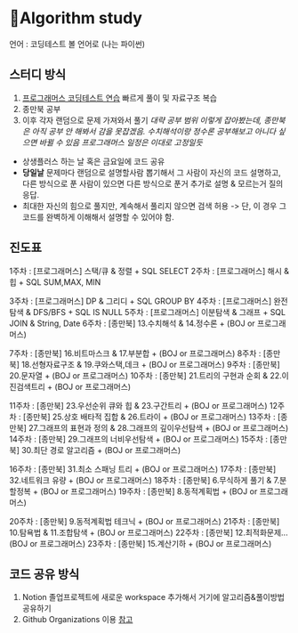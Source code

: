 # 📒Algorithm study
언어 : 코딩테스트 볼 언어로 (나는 파이썬)
## 스터디 방식
1. [프로그래머스 코딩테스트 연습](https://programmers.co.kr/learn/challenges) 빠르게 풀이 및 자료구조 복습
2. 종만북 공부
3. 이후 각자 랜덤으로 문제 가져와서 풀기
*대략 공부 범위 이렇게 잡아봤는데, 종만북은 아직 공부 안 해봐서 감을 못잡겠음. 수치해석이랑 정수론 공부해보고 아니다 싶으면 바뀔 수 있음*
*프로그래머스 일정은 이대로 고정일듯*

- 상생플러스 하는 날 혹은 금요일에 코드 공유
- **당일날** 문제마다 랜덤으로 설명할사람 뽑기해서 그 사람이 자신의 코드 설명하고, 다른 방식으로 푼 사람이 있으면 다른 방식으로 푼거 추가로 설명 & 모르는거 질의응답.
- 최대한 자신의 힘으로 풀지만, 계속해서 풀리지 않으면 검색 허용 -> 단, 이 경우 그 코드를 완벽하게 이해해서 설명할 수 있어야 함.

## 진도표
1주차 : [프로그래머스] 스택/큐 & 정렬 + SQL SELECT
2주차 : [프로그래머스] 해시 & 힙 + SQL SUM,MAX, MIN

3주차 : [프로그래머스] DP & 그리디 + SQL GROUP BY
4주차 : [프로그래머스] 완전탐색 & DFS/BFS + SQL IS NULL
5주차 : [프로그래머스] 이분탐색 & 그래프 + SQL JOIN & String, Date
6주차 : [종만북] 13.수치해석 & 14.정수론 + (BOJ or 프로그래머스)

7주차 : [종만북] 16.비트마스크 & 17.부분합 + (BOJ or 프로그래머스)
8주차 : [종만북] 18.선형자료구조 & 19.쿠와스택,데크 + (BOJ or 프로그래머스)
9주차 : [종만북] 20.문자열 + (BOJ or 프로그래머스)
10주차 : [종만북] 21.트리의 구현과 순회 & 22.이진검색트리 + (BOJ or 프로그래머스)

11주차 : [종만북] 23.우선순위 큐와 힙 & 23.구간트리 + (BOJ or 프로그래머스)
12주차 : [종만북] 25.상호 배타적 집합 & 26.트라이 + (BOJ or 프로그래머스)
13주차 : [종만북] 27.그래프의 표현과 정의 & 28.그래프의 깊이우선탐색 + (BOJ or 프로그래머스)
14주차 : [종만북] 29.그래프의 너비우선탐색 + (BOJ or 프로그래머스)
15주차 : [종만북] 30.최단 경로 알고리즘 + (BOJ or 프로그래머스)

16주차 : [종만북] 31.최소 스패닝 트리 + (BOJ or 프로그래머스)
17주차 : [종만북] 32.네트워크 유량 + (BOJ or 프로그래머스)
18주차 : [종만북] 6.무식하게 풀기 & 7.분할정복 + (BOJ or 프로그래머스)
19주차 : [종만북] 8.동적계획법 + (BOJ or 프로그래머스)

20주차 : [종만북] 9.동적계획법 테크닉 + (BOJ or 프로그래머스) 
21주차 : [종만북] 10.탐욕법 & 11.조합탐색 + (BOJ or 프로그래머스)
22주차 : [종만북] 12.최적화문제... (BOJ or 프로그래머스)
23주차 : [종만북] 15.계산기하 + (BOJ or 프로그래머스)



## 코드 공유 방식
1. Notion 졸업프로젝트에 새로운 workspace 추가해서 거기에 알고리즘&풀이방법 공유하기
2. Github Organizations 이용 [참고](https://github.com/TheCopiens/algorithm-study)
